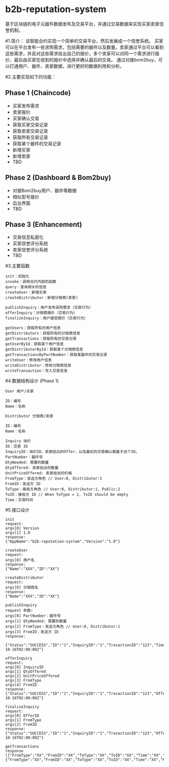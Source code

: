 
# b2b-reputation-system
基于区块链的电子元器件数据发布及交易平台，并通过交易数据来实现买家卖家信誉机制。

#1.简介：
该智能合约实现一个简单的交易平台，然后发展成一个信誉系统。
买家可以在平台发布一些求购需求，包括需要的器件以及数量。卖家通过平台可以看到这些需求，并且对这些需求给出自己的报价，多个卖家可以对同一个需求进行报价，最后由买家在收到的报价中选择并确认最后的交易。
通过对接bom2buy，可以打通用户、器件、卖家数据，进行更好的数据利用和分析。

#2.主要实现如下的功能：
## Phase 1 (Chaincode)
* 买家发布需求
* 卖家报价
* 买家确认交易
* 获取买家交易记录
* 获取卖家交易记录
* 获取所有交易记录
* 获取某个器件的交易记录
* 新增买家
* 新增卖家
* TBD

## Phase 2 (Dashboard & Bom2buy)
* 对接Bom2buy用户、器件等数据
* 相似型号报价
* 后台界面
* TBD

## Phase 3 (Enhancement)
* 交易信息私密化
* 买家信誉评分系统
* 卖家信誉评分系统
* TBD

#3.主要函数
```
init：初始化
invoke：调用合约内部的函数
query：查询相关的信息
createUser：新增买家
createDistributor：新增分销商(卖家)

publishInquiry：用户发布采购需求（交易行为）
offerInquiry：分销商报价（交易行为）
finalizeInquiry：用户接受报价（交易行为）

getUsers：获取所有的用户信息
getDistributors：获取所有的分销商信息
getTransactions：获取所有的交易记录
getUserById：获取某个用户信息
getDistributorById：获取某个分销商信息
getTransactionsByPartNumber：获取某器件的交易记录
writeUser：修改用户信息
writeDistributor：修改分销商信息
writeTransaction：写入交易信息
```
#4.数据结构设计 (Phase 1)
```
User 用户/买家

ID：编号
Name：名称

```
```
Distributor 分销商/卖家

ID：编号
Name：名称

```
```
Inquiry 询价
ID：交易 ID
InquiryID：询价ID，卖家给出的Offer，以及最后的交易确认都基于这个ID。
PartNumber：器件号
QtyNeeded: 需要的数量
QtyOffered: 卖家给出的数量
UnitPriceOffered: 卖家给出的价格
FromType：发送方角色 // User:0, Distributor:1
FromID：发送方 ID
ToType：接收方角色 // User:0, Distributor:1, Public:2
ToID：接收方 ID // When ToType = 2, ToID should be empty
Time：交易时间
```
#5.接口设计
```
init
request:
args[0] Version
args[1] 1.0
response:
{"AppName":"b2b-reputation-system","Version":"1.0"}
```
```
createUser
request:
args[0] 用户名
response:
{"Name":"XXX","ID":"XX"}
```
```
createDistributor
request:
args[0] 分销商名
response:
{"Name":"XXX","ID":"XX"}
```
```
publishInquiry
request 参数:
args[0] PartNumber：器件号
args[1] QtyNeeded: 需要的数量
args[2] FromType：发送方角色 // User:0, Distributor:1
args[3] FromID：发送方 ID
response:

{"Status":"SUCCESS","ID":"1","InquiryID":"1","TrasactionID":"123","Time":"2018-10-16T02:00:00Z"}
```
```
offerInquiry
request:
args[0] InquiryID
args[1] QtyOffered
args[2] UnitPriceOffered
args[3] FromType
args[4] FromID
response:
{"Status":"SUCCESS","ID":"1","InquiryID":"1","TrasactionID":"123","OfferID":"123","Time":"2018-10-16T02:00:00Z"}
```
```
finalizeInquiry
request:
args[0] OfferID
args[1] FromType
args[2] FromID
response:
{"Status":"SUCCESS","ID":"1","InquiryID":"1","TrasactionID":"123","OfferID":"123","Time":"2018-10-16T02:00:00Z"}
```
```
getTransactions
response
[{"FromType":"XX","FromID":"XX","ToType":"XX","ToID":"XX","Time":"XX","Number":"XX","ID":"XX"},{"FromType":"XX","FromID":"XX","ToType":"XX","ToID":"XX","Time":"XX","Number":"XX","ID":"XX"},...]
```

